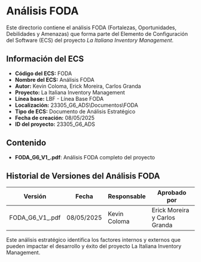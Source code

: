 # Análisis FODA

Este directorio contiene el análisis FODA (Fortalezas, Oportunidades, Debilidades y Amenazas) que forma parte del Elemento de Configuración del Software (ECS) del proyecto *La Italiana Inventory Management*.

## Información del ECS

- **Código del ECS:** FODA  
- **Nombre del ECS:** Análisis FODA  
- **Autor:** Kevin Coloma, Erick Moreira, Carlos Granda
- **Proyecto:** La Italiana Inventory Management  
- **Línea base:** LBF - Línea Base FODA  
- **Localización:** 23305_G6_ADS\Documentos\FODA  
- **Tipo de ECS:** Documento de Análisis Estratégico  
- **Fecha de creación:** 08/05/2025  
- **ID del proyecto:** 23305_G6_ADS  

## Contenido

- **FODA_G6_V1_.pdf**: Análisis FODA completo del proyecto

## Historial de Versiones del Análisis FODA

| Versión | Fecha | Responsable | Aprobado por |
|---------|-------|-------------|--------------|
| FODA_G6_V1_.pdf | 08/05/2025 | Kevin Coloma | Erick Moreira y Carlos Granda |

Este análisis estratégico identifica los factores internos y externos que pueden impactar el desarrollo y éxito del proyecto La Italiana Inventory Management.
